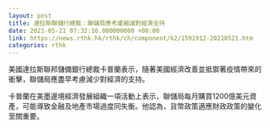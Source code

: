 ```yaml
---
layout: post
title: 達拉斯聯儲行總裁：聯儲局應考慮縮減對經濟支持
date: 2021-05-21 07:32:16.000000000 +08:00
link: https://news.rthk.hk/rthk/ch/component/k2/1591912-20210521.htm
categories: rthk
---
```


美國達拉斯聯邦儲備銀行總裁卡普蘭表示，隨著美國經濟改善並抵禦著疫情帶來的衝擊，聯儲局應盡早考慮減少對經濟的支持。

卡普蘭在美墨邊境經濟發展組織一項活動上表示，聯儲局每月購買1200億美元資產，可能導致金融及地產市場過度同失衡。他認為，貨幣政策適應財政政策的變化至關重要。
